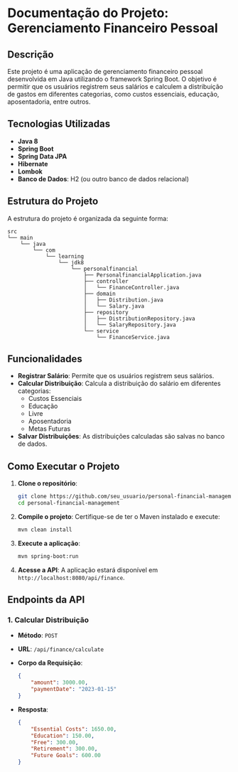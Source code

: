 # Documentação do Projeto: Gerenciamento Financeiro Pessoal

## Descrição

Este projeto é uma aplicação de gerenciamento financeiro pessoal desenvolvida em Java utilizando o framework Spring Boot. O objetivo é permitir que os usuários registrem seus salários e calculem a distribuição de gastos em diferentes categorias, como custos essenciais, educação, aposentadoria, entre outros.

## Tecnologias Utilizadas

- **Java 8**
- **Spring Boot**
- **Spring Data JPA**
- **Hibernate**
- **Lombok**
- **Banco de Dados**: H2 (ou outro banco de dados relacional)

## Estrutura do Projeto

A estrutura do projeto é organizada da seguinte forma:

```
src
└── main
    └── java
        └── com
            └── learning
                └── jdk8
                    └── personalfinancial
                        ├── PersonalfinancialApplication.java
                        ├── controller
                        │   └── FinanceController.java
                        ├── domain
                        │   ├── Distribution.java
                        │   └── Salary.java
                        ├── repository
                        │   ├── DistributionRepository.java
                        │   └── SalaryRepository.java
                        └── service
                            └── FinanceService.java
```

## Funcionalidades

- **Registrar Salário**: Permite que os usuários registrem seus salários.
- **Calcular Distribuição**: Calcula a distribuição do salário em diferentes categorias:
  - Custos Essenciais
  - Educação
  - Livre
  - Aposentadoria
  - Metas Futuras
- **Salvar Distribuições**: As distribuições calculadas são salvas no banco de dados.

## Como Executar o Projeto

1. **Clone o repositório**:
   ```bash
   git clone https://github.com/seu_usuario/personal-financial-management.git
   cd personal-financial-management
   ```

2. **Compile o projeto**:
   Certifique-se de ter o Maven instalado e execute:
   ```bash
   mvn clean install
   ```

3. **Execute a aplicação**:
   ```bash
   mvn spring-boot:run
   ```

4. **Acesse a API**:
   A aplicação estará disponível em `http://localhost:8080/api/finance`.

## Endpoints da API

### 1. Calcular Distribuição

- **Método**: `POST`
- **URL**: `/api/finance/calculate`
- **Corpo da Requisição**:
  ```json
  {
      "amount": 3000.00,
      "paymentDate": "2023-01-15"
  }
  ```

- **Resposta**:
  ```json
  {
      "Essential Costs": 1650.00,
      "Education": 150.00,
      "Free": 300.00,
      "Retirement": 300.00,
      "Future Goals": 600.00
  }
  ```
